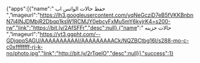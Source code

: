 {"apps":[{"name":" حفظ حالات الواتس اب
 ","imageurl":"https://lh3.googleusercontent.com/yqNeGcziD7eB5fVKKBnbnN7i4lNJDMbjR2Dbqp1ksW1RCMJY0ebcyFxMu5mY6kyjrK4=s200-rw","link":"https://bit.ly/2AfSFFr","desc":null},{"name":" حالات حزينه 
 ","imageurl":"https://yt3.ggpht.com/--GDjqpqSAGU/AAAAAAAAAAI/AAAAAAAAACk/NQZBCtbg16I/s288-mo-c-c0xffffffff-rj-k-no/photo.jpg","link":"http://bit.ly/2rTqeIO","desc":null}],"success":1}
